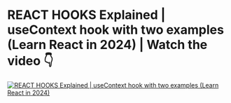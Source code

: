 # REACT HOOKS Explained | useContext hook with two examples (Learn React in 2024) | Watch the video 👇

[![REACT HOOKS Explained | useContext hook with two examples (Learn React in 2024)](https://i3.ytimg.com/vi/hY9K6bU-wok/maxresdefault.jpg)](https://youtu.be/hY9K6bU-wok?si=LJjLPajT1BYi1jkV)

